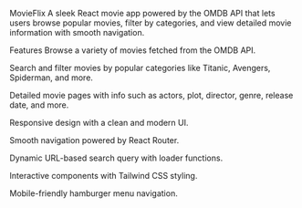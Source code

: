 MovieFlix
A sleek React movie app powered by the OMDB API that lets users browse popular movies, filter by categories, and view detailed movie information with smooth navigation.

Features
Browse a variety of movies fetched from the OMDB API.

Search and filter movies by popular categories like Titanic, Avengers, Spiderman, and more.

Detailed movie pages with info such as actors, plot, director, genre, release date, and more.

Responsive design with a clean and modern UI.

Smooth navigation powered by React Router.

Dynamic URL-based search query with loader functions.

Interactive components with Tailwind CSS styling.

Mobile-friendly hamburger menu navigation.
